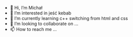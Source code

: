 - 👋 Hi, I’m Michał
- 👀 I’m interested in jeść kebab
- 🌱 I’m currently learning c++ switching from html and css
- 💞️ I’m looking to collaborate on ...
- 📫 How to reach me ...

<!---
pilarhz/pilarhz is a ✨ special ✨ repository because its `README.md` (this file) appears on your GitHub profile.
You can click the Preview link to take a look at your changes.
--->
